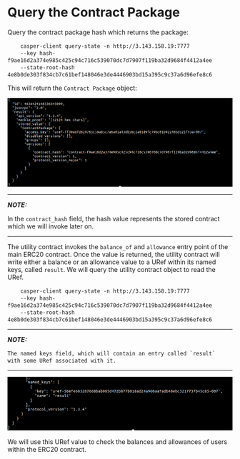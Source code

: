 # Query the Contract Package

Query the contract package hash which returns the package:

```
    casper-client query-state -n http://3.143.158.19:7777
    --key hash-f9ae16d2a374e985c425c94c716c539070dc7d7907f119ba32d9684f4412a4ee
    --state-root-hash 4e8b0de303f834cb7c61bef148046e3de4446903bd15a395c9c37a6d96efe8c6
```

This will return the `Contract Package` object:

<img src="/static/image/tutorials/erc-20/contract-pkg.png" width="800"/>

---

**_NOTE:_**

In the `contract_hash` field, the hash value represents the stored contract which we will invoke later on.

---

The utility contract invokes the `balance_of` and `allowance` entry point of the main ERC20 contract. Once the value is returned, the utility contract will write either a balance or an allowance value to a URef within its named keys, called `result`. We will query the utility contract object to read the URef.

```
    casper-client query-state -n http://3.143.158.19:7777
    --key hash-f9ae16d2a374e985c425c94c716c539070dc7d7907f119ba32d9684f4412a4ee
    --state-root-hash 4e8b0de303f834cb7c61bef148046e3de4446903bd15a395c9c37a6d96efe8c6
```

---

**_NOTE:_**

    The named keys field, which will contain an entry called `result`
    with some URef associated with it.

---

<img src="/static/image/tutorials/erc-20/uref.png" width="800"/>

We will use this URef value to check the balances and allowances of users within the ERC20 contract.
